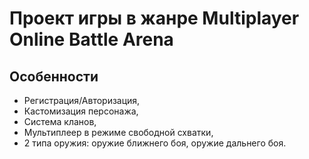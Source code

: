 # Проект игры в жанре Multiplayer Online Battle Arena
## Особенности
- Регистрация/Авторизация,
- Кастомизация персонажа,
- Система кланов,
- Мультиплеер в режиме свободной схватки,
- 2 типа оружия: оружие ближнего боя, оружие дальнего боя.
